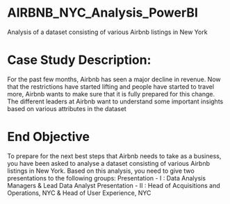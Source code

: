 # AIRBNB_NYC_Analysis_PowerBI
Analysis of a dataset consisting of various Airbnb listings in New York
# Case Study Description:
For the past few months, Airbnb has seen a major decline in revenue. Now that the restrictions have started lifting and people have started to travel more, Airbnb wants to make sure that it is fully prepared for this change.
The different leaders at Airbnb want to understand some important insights based on various attributes in the dataset 
# End Objective
To prepare for the next best steps that Airbnb needs to take as a business, you have been asked to analyse a dataset consisting of various Airbnb listings in New York. Based on this analysis, you need to give two presentations to the following groups:
  Presentation - I : Data Analysis Managers & Lead Data Analyst
  Presentation - II : Head of Acquisitions and Operations, NYC & Head of User Experience, NYC

